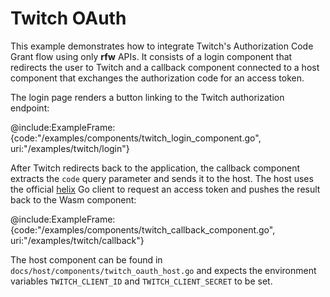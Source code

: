 # Twitch OAuth

This example demonstrates how to integrate Twitch's Authorization Code Grant flow using only **rfw** APIs. It consists of a login component that redirects the user to Twitch and a callback component connected to a host component that exchanges the authorization code for an access token.

The login page renders a button linking to the Twitch authorization endpoint:

@include:ExampleFrame:{code:"/examples/components/twitch_login_component.go", uri:"/examples/twitch/login"}

After Twitch redirects back to the application, the callback component extracts the `code` query parameter and sends it to the host. The host uses the official [helix](https://github.com/nicklaw5/helix) Go client to request an access token and pushes the result back to the Wasm component:

@include:ExampleFrame:{code:"/examples/components/twitch_callback_component.go", uri:"/examples/twitch/callback"}

The host component can be found in `docs/host/components/twitch_oauth_host.go` and expects the environment variables `TWITCH_CLIENT_ID` and `TWITCH_CLIENT_SECRET` to be set.
